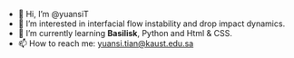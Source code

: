 - 👋 Hi, I’m @yuansiT
- 👀 I’m interested in interfacial flow instability and drop impact dynamics.
- 🌱 I’m currently learning **Basilisk**, Python and Html & CSS.
- 📫 How to reach me: yuansi.tian@kaust.edu.sa

<!---
yuansiT/yuansiT is a ✨ special ✨ repository because its `README.md` (this file) appears on your GitHub profile.
You can click the Preview link to take a look at your changes.
--->
